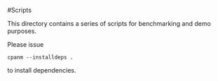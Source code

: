 #Scripts

This directory contains a series of scripts for benchmarking and demo
purposes.

Please issue

	cpanm --installdeps .

to install dependencies.
